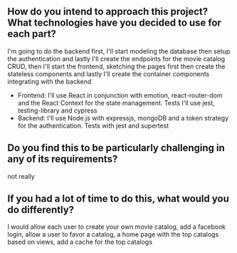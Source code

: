 ## How do you intend to approach this project? What technologies have you decided to use for each part?

I'm going to do the backend first, I'll start modeling the database then setup the authentication and lastly I'll create the endpoints for the movie catalog CRUD, then I'll start the frontend, sketching the pages first then create the stateless components and lastly I'll create the container components integrating with the backend

- Frontend: I'll use React in conjunction with emotion, react-router-dom and the React Context for the state management. Tests I'll use jest, testing-library and cypress
- Backend: I'll use Node.js with expressjs, mongoDB and a token strategy for the authentication. Tests with jest and supertest

## Do you find this to be particularly challenging in any of its requirements?

not really

## If you had a lot of time to do this, what would you do differently?

I would allow each user to create your own movie catalog, add a facebook login, allow a user to favor a catalog, a home page with the top catalogs based on views, add a cache for the top catalogs
